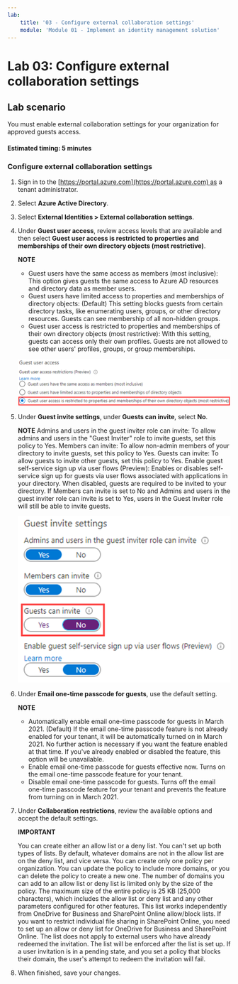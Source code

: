 ```yaml
---
lab:
    title: '03 - Configure external collaboration settings'
    module: 'Module 01 - Implement an identity management solution'
---
```


# Lab 03: Configure external collaboration settings

## Lab scenario
You must enable external collaboration settings for your organization for approved guests access.

#### Estimated timing: 5 minutes

### Configure external collaboration settings

1. Sign in to the [https://portal.azure.com](https://portal.azure.com) as a tenant administrator.

1. Select **Azure Active Directory**.

1. Select **External Identities > External collaboration settings**.

1. Under **Guest user access**, review access levels that are available and then select **Guest user access is restricted to properties and memberships of their own directory objects (most restrictive)**.

    **NOTE**
    - Guest users have the same access as members (most inclusive): This option gives guests the same access to Azure AD resources and directory data as member users.
    - Guest users have limited access to properties and memberships of directory objects: (Default) This setting blocks guests from certain directory tasks, like enumerating users, groups, or other directory resources. Guests can see membership of all non-hidden groups.
    - Guest user access is restricted to properties and memberships of their own directory objects (most restrictive): With this setting, guests can access only their own profiles. Guests are not allowed to see other users' profiles, groups, or group memberships.

    ![Screen image displaying guest user access restriction options](./media/lp1-mod3-guest-user-access-restrictions.png)

1. Under **Guest invite settings**, under **Guests can invite**, select **No**.

    **NOTE**
    Admins and users in the guest inviter role can invite: To allow admins and users in the "Guest Inviter" role to invite guests, set this policy to Yes.
    Members can invite: To allow non-admin members of your directory to invite guests, set this policy to Yes.
    Guests can invite: To allow guests to invite other guests, set this policy to Yes.
    Enable guest self-service sign up via user flows (Preview): Enables or disables self-service sign up for guests via user flows associated with applications in your directory. When disabled, guests are required to be invited to your directory.
    If Members can invite is set to No and Admins and users in the guest inviter role can invite is set to Yes, users in the Guest Inviter role will still be able to invite guests.

    ![Screen image displaying guest invite settings with Guests can invite set to No and highlighted](./media/lp1-mod3-guest-invite-settings.png)

1. Under **Email one-time passcode for guests**, use the default setting.

    **NOTE**
    - Automatically enable email one-time passcode for guests in March 2021. (Default) If the email one-time passcode feature is not already enabled for your tenant, it will be automatically turned on in March 2021. No further action is necessary if you want the feature enabled at that time. If you've already enabled or disabled the feature, this option will be unavailable.
    - Enable email one-time passcode for guests effective now. Turns on the email one-time passcode feature for your tenant.
    - Disable email one-time passcode for guests. Turns off the email one-time passcode feature for your tenant and prevents the feature from turning on in March 2021.

1. Under **Collaboration restrictions**, review the available options and accept the default settings.

    **IMPORTANT**
    
    You can create either an allow list or a deny list. You can't set up both types of lists. By default, whatever domains are not in the allow list are on the deny list, and vice versa.
    You can create only one policy per organization. You can update the policy to include more domains, or you can delete the policy to create a new one.
    The number of domains you can add to an allow list or deny list is limited only by the size of the policy. The maximum size of the entire policy is 25 KB (25,000 characters), which includes the allow list or deny list and any other parameters configured for other features.
    This list works independently from OneDrive for Business and SharePoint Online allow/block lists. If you want to restrict individual file sharing in SharePoint Online, you need to set up an allow or deny list for OneDrive for Business and SharePoint Online.
    The list does not apply to external users who have already redeemed the invitation. The list will be enforced after the list is set up. If a user invitation is in a pending state, and you set a policy that blocks their domain, the user's attempt to redeem the invitation will fail.
    
1. When finished, save your changes.

